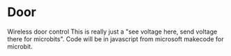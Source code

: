# Door
Wireless door control
This is really just a "see voltage here, send voltage there for microbits".
Code will be in javascript from microsoft makecode for microbit.
